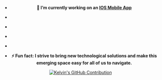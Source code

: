 <html>
  <head>
    <meta name="google-site-verification" content="6cnUfh7iOlBmVXTTrNFod2SB2ey-f925-hQl9KIrKpo" />
  </head>

  

  <p align="center">
<!--     <img src="./big-data-cloud-based-solution.jpeg"> -->
  </p>

  	

  <ul>
    <li>
      <p align="center">
      <strong>🔭 I’m currently working on an <a href="https://www.apple.com/app-store/">IOS Mobile App</a></strong>
        </p>
    </li>
    <li>
      <p align="center">
      <strong></strong>
        </p>
    </li>
    <li>
      <p align="center">
<!--       <strong></strong> -->
        </p>
    </li>
    <li>
      <p align="center">
<!--       <strong>📫 How to reach me: <a href="https://kelvinkissi.io/">Info</a></strong> -->
        </p>
    </li>
    <li>
      <p align="center">
<!--       <strong></strong> -->
        </p>
    </li>
    <li>
      <p align="center">
      <strong>⚡ Fun fact: I strive to bring new technological solutions and make this emerging space easy for all of us to navigate.</strong>
        </p>
    </li>
    <!-- <li>
      <strong>👨🏾‍💻 Linkedin: <a href="https://www.linkedin.com/in/kelvin-kissi/">Linkedin</a></strong>
    </li> -->
  </ul>

  

  <p align="center">
    <a href="https://github.com/kelvinkissi">
      <img src="http://github-profile-summary-cards.vercel.app/api/cards/profile-details?username=kelvinkissi&theme=github_dark" alt="Kelvin's GitHub Contribution"/>
    </a>
  </p>
</html>



